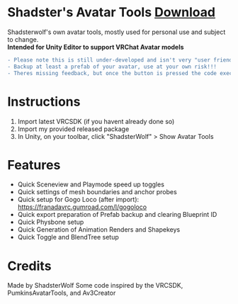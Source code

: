 # Shadster's Avatar Tools [Download](https://github.com/Shadsterwolf/ShadsterAvatarTools/releases)
Shadsterwolf's own avatar tools, mostly used for personal use and subject to change. <br />
<b>Intended for Unity Editor to support VRChat Avatar models</b>
```diff
- Please note this is still under-developed and isn't very "user friendly"
- Backup at least a prefab of your avatar, use at your own risk!!!
- Theres missing feedback, but once the button is pressed the code executes. If the console shows no errors, it probably worked.
```

# Instructions
1. Import latest VRCSDK (if you havent already done so)
2. Import my provided released package
3. In Unity, on your toolbar, click "ShadsterWolf" > Show Avatar Tools

# Features
- Quick Sceneview and Playmode speed up toggles
- Quick settings of mesh boundaries and anchor probes
- Quick setup for Gogo Loco (after import): https://franadavrc.gumroad.com/l/gogoloco
- Quick export preparation of Prefab backup and clearing Blueprint ID 
- Quick Physbone setup
- Quick Generation of Animation Renders and Shapekeys
- Quick Toggle and BlendTree setup

# Credits
Made by ShadsterWolf
Some code inspired by the VRCSDK, PumkinsAvatarTools, and Av3Creator
